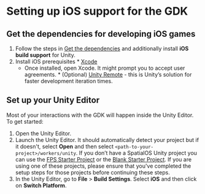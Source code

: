 # Setting up iOS support for the GDK

## Get the dependencies for developing iOS games

  1. Follow the steps in [Get the dependencies]({{urlRoot}}/setup-and-installing) and additionally install **iOS build support** for Unity.
  1. Install iOS prerequisites
    * [Xcode](https://developer.apple.com/xcode/)
      * Once installed, open Xcode. It might prompt you to accept user agreements.
    * (Optional) [Unity Remote](https://itunes.apple.com/gb/app/unity-remote-5/id871767552?mt=8) - this is Unity’s solution for faster development iteration times.

## Set up your Unity Editor

Most of your interactions with the GDK will happen inside the Unity Editor. To get started:

1. Open the Unity Editor.
1. Launch the Unity Editor. It should automatically detect your project but if it doesn't, select **Open** and then select `<path-to-your-project>/workers/unity`. If you don’t have a SpatialOS Unity project you can use the [FPS Starter Project]({{urlRoot}}/content/get-started/get-started) or the [Blank Starter Project]({{urlRoot}}/projects/blank/overview). If you are using one of these projects, please ensure that you've completed the setup steps for those projects before continuing these steps.
1. In the Unity Editor, go to **File** > **Build Settings**. Select **iOS** and then click on **Switch Platform**.

